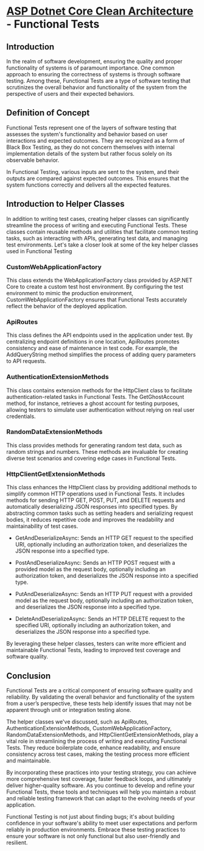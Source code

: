 # [ASP Dotnet Core Clean Architecture](../README.md) - Functional Tests

## Introduction

In the realm of software development, ensuring the quality and proper functionality of systems is of paramount importance. One common approach to ensuring the correctness of systems is through software testing. Among these, Functional Tests are a type of software testing that scrutinizes the overall behavior and functionality of the system from the perspective of users and their expected behaviors.

## Definition of Concept

Functional Tests represent one of the layers of software testing that assesses the system's functionality and behavior based on user interactions and expected outcomes. They are recognized as a form of Black Box Testing, as they do not concern themselves with internal implementation details of the system but rather focus solely on its observable behavior.

In Functional Testing, various inputs are sent to the system, and their outputs are compared against expected outcomes. This ensures that the system functions correctly and delivers all the expected features.

## Introduction to Helper Classes

In addition to writing test cases, creating helper classes can significantly streamline the process of writing and executing Functional Tests. These classes contain reusable methods and utilities that facilitate common testing tasks, such as interacting with APIs, generating test data, and managing test environments. Let's take a closer look at some of the key helper classes used in Functional Testing

### CustomWebApplicationFactory
  This class extends the WebApplicationFactory class provided by ASP.NET Core to create a custom test host environment. By configuring the test environment to mimic the production environment, CustomWebApplicationFactory ensures that Functional Tests accurately reflect the behavior of the deployed application.

### ApiRoutes
  This class defines the API endpoints used in the application under test. By centralizing endpoint definitions in one location, ApiRoutes promotes consistency and ease of maintenance in test code. For example, the AddQueryString method simplifies the process of adding query parameters to API requests.

### AuthenticationExtensionMethods
  This class contains extension methods for the HttpClient class to facilitate authentication-related tasks in Functional Tests. The GetGhostAccount method, for instance, retrieves a ghost account for testing purposes, allowing testers to simulate user authentication without relying on real user credentials.

### RandomDataExtensionMethods
  This class provides methods for generating random test data, such as random strings and numbers. These methods are invaluable for creating diverse test scenarios and covering edge cases in Functional Tests.

### HttpClientGetExtensionMethods
  This class enhances the HttpClient class by providing additional methods to simplify common HTTP operations used in Functional Tests. It includes methods for sending HTTP GET, POST, PUT, and DELETE requests and automatically deserializing JSON responses into specified types. By abstracting common tasks such as setting headers and serializing request bodies, it reduces repetitive code and improves the readability and maintainability of test cases.

  - GetAndDeserializeAsync: Sends an HTTP GET request to the specified URI, optionally including an authorization token, and deserializes the JSON response into a specified type.

  - PostAndDeserializeAsync: Sends an HTTP POST request with a provided model as the request body, optionally including an authorization token, and deserializes the JSON response into a specified type.

  - PutAndDeserializeAsync: Sends an HTTP PUT request with a provided model as the request body, optionally including an authorization token, and deserializes the JSON response into a specified type.

  - DeleteAndDeserializeAsync: Sends an HTTP DELETE request to the specified URI, optionally including an authorization token, and deserializes the JSON response into a specified type.

By leveraging these helper classes, testers can write more efficient and maintainable Functional Tests, leading to improved test coverage and software quality.


## Conclusion

Functional Tests are a critical component of ensuring software quality and reliability. By validating the overall behavior and functionality of the system from a user’s perspective, these tests help identify issues that may not be apparent through unit or integration testing alone.

The helper classes we've discussed, such as ApiRoutes, AuthenticationExtensionMethods, CustomWebApplicationFactory, RandomDataExtensionMethods, and HttpClientGetExtensionMethods, play a vital role in streamlining the process of writing and executing Functional Tests. They reduce boilerplate code, enhance readability, and ensure consistency across test cases, making the testing process more efficient and maintainable.

By incorporating these practices into your testing strategy, you can achieve more comprehensive test coverage, faster feedback loops, and ultimately deliver higher-quality software. As you continue to develop and refine your Functional Tests, these tools and techniques will help you maintain a robust and reliable testing framework that can adapt to the evolving needs of your application.

Functional Testing is not just about finding bugs; it's about building confidence in your software's ability to meet user expectations and perform reliably in production environments. Embrace these testing practices to ensure your software is not only functional but also user-friendly and resilient.

